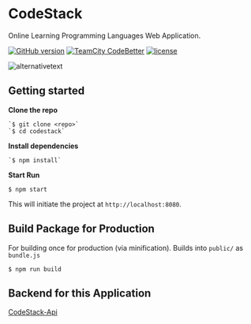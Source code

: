 # CodeStack

<!-- v1.0.0 -->

Online Learning Programming Languages Web Application.

[![GitHub version](https://badge.fury.io/gh/WhoSV%2Fcodestack.svg)](https://badge.fury.io/gh/WhoSV%2Fcodestack)
[![TeamCity CodeBetter](https://img.shields.io/teamcity/codebetter/bt428.svg)](https://github.com/WhoSV/codestack)
[![license](https://img.shields.io/github/license/mashape/apistatus.svg)](ttps://github.com/WhoSV/codestack)

![alternativetext](public/img/screenshot.png)

## Getting started

**Clone the repo**

    `$ git clone <repo>`
    `$ cd codestack`

**Install dependencies**

    `$ npm install`

**Start Run**

`$ npm start`

This will initiate the project at `http://localhost:8080`.

## Build Package for Production

For building once for production (via minification).
Builds into `public/` as `bundle.js`

`$ npm run build`

## Backend for this Application

[CodeStack-Api](https://github.com/WhoSV/codestack-api)
